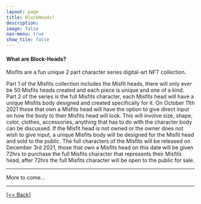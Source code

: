 ```yaml
---
layout: page
title: BlockHeads!
description:
image: false
nav-menu: true
show_tile: false
---
```


#### What are Block-Heads?
Misfits are a fun unique 2 part character series digital-art NFT collection.  

Part 1 of the Misfits collection includes the Misfit heads, there will only ever be 50 Misfits heads created and each piece is unique and one of a kind.  Part 2 of the series is the full Misfits character, each Misfits head will have a unique Misfits body designed and created specifically for it.  On October 11th 2021 those that own a Misfits head will have the option to give direct input on how the body to their Misfits head will look.  This will involve size, shape, color, clothes, accessories, anything that has to do with the character body can be discussed.  If the Misfit head is not owned or the owner does not wish to give input, a unique Misfits body will be designed for the Misfit head and sold to the public.  The full characters of the Misfits will be released on December 3rd 2021, those that own a Misfits head on this date will be given 72hrs to purchase the full Misfits character that represents their Misfits head, after 72hrs the full Misfits character will be open to the public for sale.  

---
More to come...


---
[[<< Back]](https://cvanchieri.github.io/DSPortfolio)
